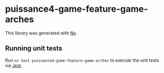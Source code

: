 # puissance4-game-feature-game-arches

This library was generated with [Nx](https://nx.dev).

## Running unit tests

Run `nx test puissance4-game-feature-game-arches` to execute the unit tests via [Jest](https://jestjs.io).
